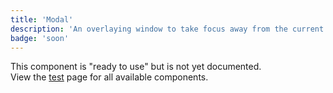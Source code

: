 ```yaml
---
title: 'Modal'
description: 'An overlaying window to take focus away from the current context.'
badge: 'soon'
---
```


This component is "ready to use" but is not yet documented.  
View the [test](/test) page for all available components.
